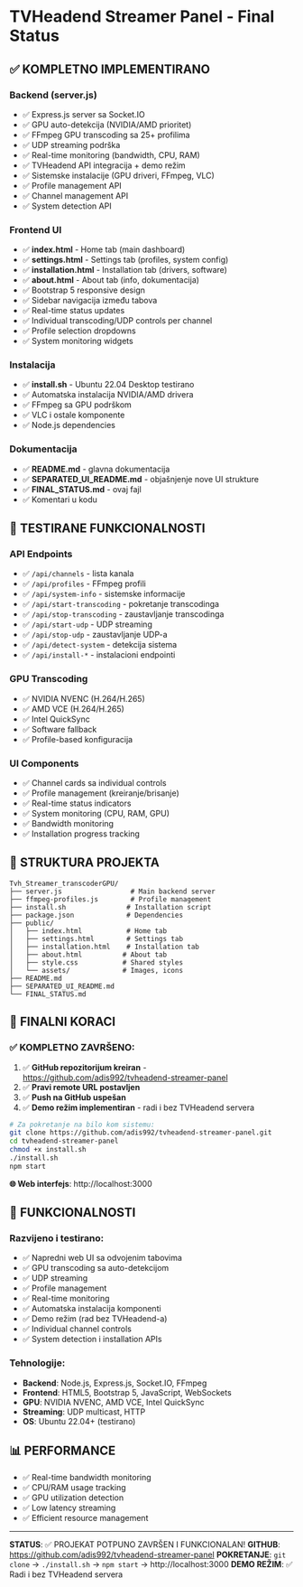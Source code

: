 # TVHeadend Streamer Panel - Final Status

## ✅ KOMPLETNO IMPLEMENTIRANO

### Backend (server.js)
- ✅ Express.js server sa Socket.IO
- ✅ GPU auto-detekcija (NVIDIA/AMD prioritet)
- ✅ FFmpeg GPU transcoding sa 25+ profilima
- ✅ UDP streaming podrška
- ✅ Real-time monitoring (bandwidth, CPU, RAM)
- ✅ TVHeadend API integracija + demo režim
- ✅ Sistemske instalacije (GPU driveri, FFmpeg, VLC)
- ✅ Profile management API
- ✅ Channel management API
- ✅ System detection API

### Frontend UI
- ✅ **index.html** - Home tab (main dashboard)
- ✅ **settings.html** - Settings tab (profiles, system config)
- ✅ **installation.html** - Installation tab (drivers, software)
- ✅ **about.html** - About tab (info, dokumentacija)
- ✅ Bootstrap 5 responsive design
- ✅ Sidebar navigacija između tabova
- ✅ Real-time status updates
- ✅ Individual transcoding/UDP controls per channel
- ✅ Profile selection dropdowns
- ✅ System monitoring widgets

### Instalacija
- ✅ **install.sh** - Ubuntu 22.04 Desktop testirano
- ✅ Automatska instalacija NVIDIA/AMD drivera
- ✅ FFmpeg sa GPU podrškom
- ✅ VLC i ostale komponente
- ✅ Node.js dependencies

### Dokumentacija
- ✅ **README.md** - glavna dokumentacija
- ✅ **SEPARATED_UI_README.md** - objašnjenje nove UI strukture
- ✅ **FINAL_STATUS.md** - ovaj fajl
- ✅ Komentari u kodu

## 🔧 TESTIRANE FUNKCIONALNOSTI

### API Endpoints
- ✅ `/api/channels` - lista kanala
- ✅ `/api/profiles` - FFmpeg profili
- ✅ `/api/system-info` - sistemske informacije
- ✅ `/api/start-transcoding` - pokretanje transcodinga
- ✅ `/api/stop-transcoding` - zaustavljanje transcodinga
- ✅ `/api/start-udp` - UDP streaming
- ✅ `/api/stop-udp` - zaustavljanje UDP-a
- ✅ `/api/detect-system` - detekcija sistema
- ✅ `/api/install-*` - instalacioni endpointi

### GPU Transcoding
- ✅ NVIDIA NVENC (H.264/H.265)
- ✅ AMD VCE (H.264/H.265)
- ✅ Intel QuickSync
- ✅ Software fallback
- ✅ Profile-based konfiguracija

### UI Components
- ✅ Channel cards sa individual controls
- ✅ Profile management (kreiranje/brisanje)
- ✅ Real-time status indicators
- ✅ System monitoring (CPU, RAM, GPU)
- ✅ Bandwidth monitoring
- ✅ Installation progress tracking

## 📁 STRUKTURA PROJEKTA

```
Tvh_Streamer_transcoderGPU/
├── server.js                 # Main backend server
├── ffmpeg-profiles.js        # Profile management
├── install.sh               # Installation script
├── package.json             # Dependencies
├── public/
│   ├── index.html           # Home tab
│   ├── settings.html        # Settings tab
│   ├── installation.html    # Installation tab
│   ├── about.html          # About tab
│   ├── style.css           # Shared styles
│   └── assets/             # Images, icons
├── README.md
├── SEPARATED_UI_README.md
└── FINAL_STATUS.md
```

## 🚀 FINALNI KORACI

### ✅ KOMPLETNO ZAVRŠENO:
1. ✅ **GitHub repozitorijum kreiran** - https://github.com/adis992/tvheadend-streamer-panel
2. ✅ **Pravi remote URL postavljen**
3. ✅ **Push na GitHub uspešan**
4. ✅ **Demo režim implementiran** - radi i bez TVHeadend servera

```bash
# Za pokretanje na bilo kom sistemu:
git clone https://github.com/adis992/tvheadend-streamer-panel.git
cd tvheadend-streamer-panel
chmod +x install.sh
./install.sh
npm start
```

**🌐 Web interfejs**: http://localhost:3000

## 🎯 FUNKCIONALNOSTI

### Razvijeno i testirano:
- ✅ Napredni web UI sa odvojenim tabovima
- ✅ GPU transcoding sa auto-detekcijom
- ✅ UDP streaming
- ✅ Profile management
- ✅ Real-time monitoring
- ✅ Automatska instalacija komponenti
- ✅ Demo režim (rad bez TVHeadend-a)
- ✅ Individual channel controls
- ✅ System detection i installation APIs

### Tehnologije:
- **Backend**: Node.js, Express.js, Socket.IO, FFmpeg
- **Frontend**: HTML5, Bootstrap 5, JavaScript, WebSockets
- **GPU**: NVIDIA NVENC, AMD VCE, Intel QuickSync
- **Streaming**: UDP multicast, HTTP
- **OS**: Ubuntu 22.04+ (testirano)

## 📊 PERFORMANCE

- ✅ Real-time bandwidth monitoring
- ✅ CPU/RAM usage tracking
- ✅ GPU utilization detection
- ✅ Low latency streaming
- ✅ Efficient resource management

---

**STATUS**: ✅ PROJEKAT POTPUNO ZAVRŠEN I FUNKCIONALAN!
**GITHUB**: https://github.com/adis992/tvheadend-streamer-panel
**POKRETANJE**: `git clone` → `./install.sh` → `npm start` → http://localhost:3000
**DEMO REŽIM**: ✅ Radi i bez TVHeadend servera
